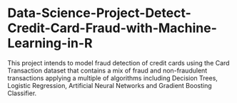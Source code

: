 # Data-Science-Project-Detect-Credit-Card-Fraud-with-Machine-Learning-in-R
This project intends to model fraud detection of credit cards using the Card Transaction dataset that contains a mix of fraud and non-fraudulent transactions applying a multiple of algorithms including Decision Trees, Logistic Regression, Artificial Neural Networks and Gradient Boosting Classifier. 

